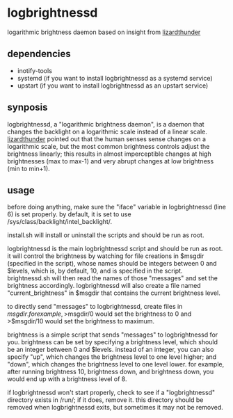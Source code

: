# logbrightnessd
logarithmic brightness daemon based on insight from [lizardthunder](http://github.com/lizardthunder)

dependencies
------------
* inotify-tools
* systemd (if you want to install logbrightnessd as a systemd service)
* upstart (if you want to install logbrightnessd as an upstart service)

synposis
--------
logbrightnessd, a "logarithmic brightness daemon", is a daemon that changes the backlight on a logarithmic scale instead of a linear scale. [lizardthunder](http://github.com/lizardthunder) pointed out that the human senses sense changes on a logarithmic scale, but the most common brightness controls adjust the brightness linearly; this results in almost imperceptible changes at high brightnesses (max to max-1) and very abrupt changes at low brightness (min to min+1).

usage
-----
before doing anything, make sure the "iface" variable in logbrightnessd (line 6) is set properly. by default, it is set to use /sys/class/backlight/intel_backlight/.

install.sh will install or uninstall the scripts and should be run as root.

logbrightnessd is the main logbrightnessd script and should be run as root. it will control the brightness by watching for file creations in $msgdir (specified in the script), whose names should be integers between 0 and $levels, which is, by default, 10, and is specified in the script. brightnessd.sh will then read the names of those "messages" and set the brightness accordingly. logbrightnessd will also create a file named "current_brightness" in $msgdir that contains the current brightness level.

to directly send "messages" to logbrightnessd, create files in $msgdir. for example, >$msgdir/0 would set the brightness to 0 and >$msgdir/10 would set the brightness to maximum.

brightness is a simple script that sends "messages" to logbrightnessd for you. brightness can be set by specifying a brightness level, which should be an integer between 0 and $levels. instead of an integer, you can also specify "up", which changes the brightness level to one level higher; and "down", which changes the brightness level to one level lower. for example, after running brightness 10, brightness down, and brightness down, you would end up with a brightness level of 8.

if logbrightnessd won't start properly, check to see if a "logbrightnessd" directory exists in /run/; if it does, remove it. this directory should be removed when logbrightnessd exits, but sometimes it may not be removed.
